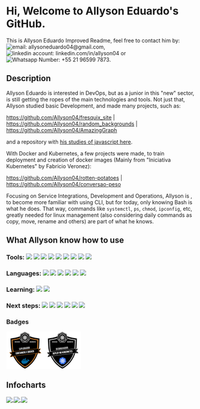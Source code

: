 # Hi, Welcome to Allyson Eduardo's GitHub.</h1>
  
This is Allyson Eduardo Improved Readme, feel free to contact him by: ![email: allysoneduardo04@gmail.com](https://img.shields.io/badge/email-allysoneduardo04@gmail.com-blue?logo=gmail), ![linkedin account: linkedin.com/in/allyson04](https://img.shields.io/badge/linkedin-in/allyson04-green?logo=linkedin) or ![Whatsapp Number: +55 21 96599 7873](https://img.shields.io/badge/whatsapp-+55%2021%2096599%207873-white?logo=whatsapp).

## Description

Allyson Eduardo is interested in DevOps, but as a junior in this "new" sector, is still getting the ropes of the main technologies and tools.
Not just that, Allyson studied basic Development, and made many projects, such as:

https://github.com/Allyson04/fresquix_site | https://github.com/Allyson04/random_backgrounds | https://github.com/Allyson04/AmazingGraph

and a repository with [his studies of javascript here](https://github.com/Allyson04/learning_javascript).

With Docker and Kubernetes, a few projects were made, to train deployment and creation of docker images (Mainly from "Iniciativa Kubernetes" by Fabricio Veronez):

https://github.com/Allyson04/rotten-potatoes | https://github.com/Allyson04/conversao-peso

Focusing on Service Integrations, Development and Operations, Allyson is , to become more familiar with using CLI, but for today, only knowing Bash is what he does. That way, commands like `systemctl`, `ps`, `chmod`, `ipconfig`, etc, greatly needed for linux management (also considering daily commands as copy, move, rename and others) are part of what he knows.

## What Allyson know how to use

### Tools: ![](https://img.shields.io/badge/docker-lightgrey?logo=docker) ![](https://img.shields.io/badge/github-blue?logo=github) ![](https://img.shields.io/badge/Git-lightgrey?logo=git) ![](https://img.shields.io/badge/PostgreSQL-brightgreen?logo=postgresql) ![](https://img.shields.io/badge/Azure-blue?logo=azure-devops) ![](https://img.shields.io/badge/Vim-green?logo=vim) ![](https://img.shields.io/badge/Manjaro%20User-blue?logo=manjaro) ![](https://img.shields.io/badge/Apache%20Netbeans%20IDE-blue?logo=apachenetbeanside) ![](https://img.shields.io/badge/Visual%20Studio%20Code-blue?logo=visualstudiocode)

### Languages: ![](https://img.shields.io/badge/Python-green?logo=python) ![](https://img.shields.io/badge/GNU-Bash-black?logo=gnubash) ![](https://img.shields.io/badge/HTML5-lightblue?logo=html5) ![](https://img.shields.io/badge/Javascript-gray?logo=javascript) ![](https://img.shields.io/badge/CSS3-blue?logo=css3) ![](https://img.shields.io/badge/Selenium-white?logo=selenium)

### Learning: ![](https://img.shields.io/badge/WSO2-orange?logo=WSO2) ![](https://img.shields.io/badge/SQL-black?logo=sql)

### Next steps: ![](https://img.shields.io/badge/Jenkins-white?logo=jenkins) ![](https://img.shields.io/badge/Reinforce%20Kubernetes-red?logo=kubernetes) ![](https://img.shields.io/badge/Elastic%20search-black?logo=elasticsearch) ![](https://img.shields.io/badge/Logstash-blue?logo=logstash) ![](https://img.shields.io/badge/Kibana-red?logo=kibana) ![](https://img.shields.io/badge/Arch%20Linux-black?logo=archlinux)


### Badges

<section id="badges" style="display: flex; flex-direction: row">
    <img src="./assets/badges/Iniciativa Kubernetes - Explorador - Containers e Docker - 2021-09-29.png" alt="Iniciativa Kubernetes - Containers e Docker" style="width: 100px;">
    <img src="./assets/badges/Iniciativa Kubernetes - Desbravador - Deploy no Kubernetes - 2021-10-04.png" alt="Iniciativa Kubernetes - Deploy no Kubernetes" style="width: 100px;">
</section>


## Infocharts

<!--
<a href="https://github.com/allyson04/github-readme-stats">
  <img align="center" src="https://github-readme-stats.vercel.app/api?username=allyson04&layout=compact&&bg_color=42,0a0f0b,230002&title_color=b5332e&icon_color=E0AA3E&text_color=bf4a3f&border_color=c04e37&count_private=true" />
</a>
<a href="https://github.com/allyson04/convoychat">
  <img align="center" src="https://github-readme-stats.vercel.app/api/top-langs/?username=allyson04&layout=compact&&bg_color=42,0a0f0b,230002&title_color=b5332e&icon_color=E0AA3E&text_color=bf4a3f&border_color=c04e37" />
</a>

![Allyson Eduardo's GitHub stats](https://github-readme-stats.vercel.app/api?username=allyson04&show_icons=true&bg_color=0a0f0b&title_color=b5332e&icon_color=E0AA3E&text_color=bf4a3f&border_color=c04e37)
![Allyson Eduardo's Most used languages](https://github-readme-stats.vercel.app/api/top-langs/?username=allyson04&layout=compact)

<a href="https://github.com/allyson04>
  <img src="https://github-readme-streak-stats.herokuapp.com?user=allyson04&theme=highcontrast&date_format=j%20M%5B%20Y%5D&background=0A0F0B&fire=DD2727&stroke=C04E37&sideNums=BF4A3F&currStreakLabel=BF4A3F&border=C04E37&sideLabels=B5332E&dates=E0AA3E" alt="allyson04" />
</a>


[![GitHub Streak](https://github-readme-streak-stats.herokuapp.com?user=allyson04&theme=highcontrast&date_format=j%20M%5B%20Y%5D&background=0A0F0B&fire=DD2727&stroke=C04E37&sideNums=BF4A3F&currStreakLabel=BF4A3F&border=C04E37&sideLabels=B5332E&dates=E0AA3E)](https://git.io/streak-stats)
-->

<a href="https://github.com/allyson04">
  <img align="center" src="https://github-readme-stats.vercel.app/api?username=allyson04&show_icons=true&bg_color=0a0f0b&title_color=b5332e&icon_color=E0AA3E&text_color=bf4a3f&border_color=c04e37&count_private=true" />
</a>
<a href="">
  <img align="center" src="https://github-readme-streak-stats.herokuapp.com?user=allyson04&theme=highcontrast&date_format=j%20M%5B%20Y%5D&background=0A0F0B&fire=DD2727&stroke=C04E37&sideNums=BF4A3F&currStreakLabel=BF4A3F&border=C04E37&sideLabels=B5332E&dates=E0AA3E" />
</a>
<a href="https://github.com/allyson04">
  <img align="center" src="https://github-readme-stats.vercel.app/api/top-langs/?username=allyson04&layout=compact&&bg_color=0a0f0b&title_color=b5332e&icon_color=E0AA3E&text_color=bf4a3f&border_color=c04e37" />
</a>


